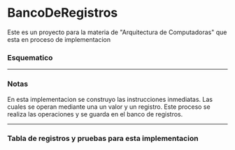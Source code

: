 # BancoDeRegistros
Este es un proyecto para la materia de "Arquitectura de Computadoras" que esta en proceso de implementacion

### Esquematico

---

### Notas
En esta implementacion se construyo las instrucciones inmediatas. Las cuales se operan mediante una un valor y un registro.
Este proceso se realiza las operaciones y se guarda en el banco de registros.

---

### Tabla de registros y pruebas para esta implementacion